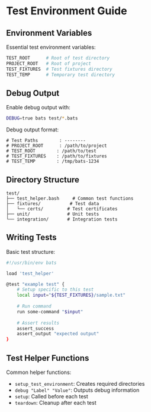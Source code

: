 # Test Environment Guide

## Environment Variables

Essential test environment variables:

```bash
TEST_ROOT      # Root of test directory
PROJECT_ROOT   # Root of project
TEST_FIXTURES  # Test fixtures directory
TEST_TEMP      # Temporary test directory
```

## Debug Output

Enable debug output with:

```bash
DEBUG=true bats test/*.bats
```

Debug output format:

```
# Test Paths        : --------
# PROJECT_ROOT      : /path/to/project
# TEST_ROOT        : /path/to/test
# TEST_FIXTURES    : /path/to/fixtures
# TEST_TEMP        : /tmp/bats-1234
```

## Directory Structure

```
test/
├── test_helper.bash     # Common test functions
├── fixtures/           # Test data
│   └── certs/         # Test certificates
├── unit/              # Unit tests
└── integration/       # Integration tests
```

## Writing Tests

Basic test structure:

```bash
#!/usr/bin/env bats

load 'test_helper'

@test "example test" {
    # Setup specific to this test
    local input="${TEST_FIXTURES}/sample.txt"
    
    # Run command
    run some-command "$input"
    
    # Assert results
    assert_success
    assert_output "expected output"
}
```

## Test Helper Functions

Common helper functions:

- `setup_test_environment`: Creates required directories
- `debug "Label" "Value"`: Outputs debug information
- `setup`: Called before each test
- `teardown`: Cleanup after each test
